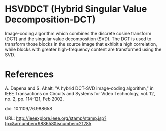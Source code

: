 # HSVDDCT (Hybrid Singular Value Decomposition-DCT)
Image-coding algorithm which combines the discrete cosine transform (DCT) and the singular value decomposition (SVD). 
The DCT is used to transform those blocks in the source image that exhibit a high correlation, 
while blocks with greater high-frequency content are transformed using the SVD.


# References
A. Dapena and S. Ahalt, "A hybrid DCT-SVD image-coding algorithm," in IEEE Transactions on Circuits and Systems for Video Technology, vol. 12, no. 2, pp. 114-121, Feb 2002.

doi: 10.1109/76.988658

URL: http://ieeexplore.ieee.org/stamp/stamp.jsp?tp=&arnumber=988658&isnumber=21285
